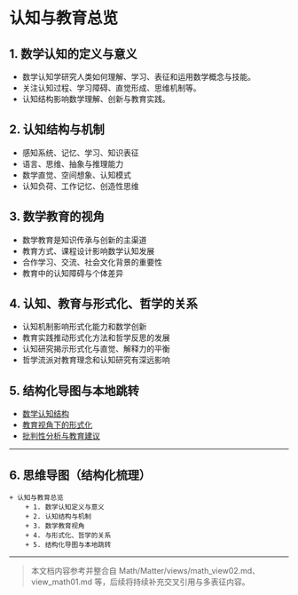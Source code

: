 # 认知与教育总览

## 1. 数学认知的定义与意义

- 数学认知学研究人类如何理解、学习、表征和运用数学概念与技能。
- 关注认知过程、学习障碍、直觉形成、思维机制等。
- 认知结构影响数学理解、创新与教育实践。

## 2. 认知结构与机制

- 感知系统、记忆、学习、知识表征
- 语言、思维、抽象与推理能力
- 数学直觉、空间想象、认知模式
- 认知负荷、工作记忆、创造性思维

## 3. 数学教育的视角

- 数学教育是知识传承与创新的主渠道
- 教育方式、课程设计影响数学认知发展
- 合作学习、交流、社会文化背景的重要性
- 教育中的认知障碍与个体差异

## 4. 认知、教育与形式化、哲学的关系

- 认知机制影响形式化能力和数学创新
- 教育实践推动形式化方法和哲学反思的发展
- 认知研究揭示形式化与直觉、解释力的平衡
- 哲学流派对教育理念和认知研究有深远影响

## 5. 结构化导图与本地跳转

- [数学认知结构](./01-数学认知结构.md)
- [教育视角下的形式化](./02-教育视角下的形式化.md)
- [批判性分析与教育建议](./03-批判性分析与教育建议.md)

---

## 6. 思维导图（结构化梳理）

```text
+ 认知与教育总览
    + 1. 数学认知定义与意义
    + 2. 认知结构与机制
    + 3. 数学教育视角
    + 4. 与形式化、哲学的关系
    + 5. 结构化导图与本地跳转
```

---

> 本文档内容参考并整合自 Math/Matter/views/math_view02.md、view_math01.md 等，后续将持续补充交叉引用与多表征内容。
